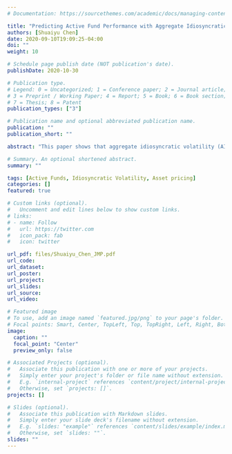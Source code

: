 ```yaml
---
# Documentation: https://sourcethemes.com/academic/docs/managing-content/

title: "Predicting Active Fund Performance with Aggregate Idiosyncratic Volatility"
authors: [Shuaiyu Chen]
date: 2020-09-10T19:09:25-04:00
doi: ""
weight: 10

# Schedule page publish date (NOT publication's date).
publishDate: 2020-10-30

# Publication type.
# Legend: 0 = Uncategorized; 1 = Conference paper; 2 = Journal article;
# 3 = Preprint / Working Paper; 4 = Report; 5 = Book; 6 = Book section;
# 7 = Thesis; 8 = Patent
publication_types: ["3"]

# Publication name and optional abbreviated publication name.
publication: ""
publication_short: ""

abstract: "This paper shows that aggregate idiosyncratic volatility (AIV) is a key determinant of active funds' ability to generate superior performance. Using the sample of active US equity mutual funds from 1984 through 2019, I find that AIV positively predicts benchmark-adjusted fund returns, and its predictive power is stronger for funds that deviate more from passive benchmarks. The predictability of AIV is also significant for active mutual funds in 47 equity markets and equity hedge funds in the US. I then explore two non-mutually exclusive explanations for these findings: 1) active funds require a reward for accommodating exogenous asset demands and AIV drives their risk-bearing capacity (i.e., the risk view); and 2) they profit from private signals about firms' fundamentals and AIV proxies for aggregate flows of fundamental news (i.e., the information view). Additional analyses provide evidence consistent with the risk view. First, on average, active mutual funds scale back their active positions when AIV rises. Second, funds that do not reduce active positions earn larger abnormal returns following high AIV levels. Third, a substantial AIV shock leads to a temporary impact on stock prices. The evidence during the COVID-19 crisis also corroborates the risk view."

# Summary. An optional shortened abstract.
summary: ""

tags: [Active Funds, Idiosyncratic Volatility, Asset pricing]
categories: []
featured: true

# Custom links (optional).
#   Uncomment and edit lines below to show custom links.
# links:
# - name: Follow
#   url: https://twitter.com
#   icon_pack: fab
#   icon: twitter

url_pdf: files/Shuaiyu_Chen_JMP.pdf
url_code:
url_dataset:
url_poster:
url_project:
url_slides:
url_source:
url_video:

# Featured image
# To use, add an image named `featured.jpg/png` to your page's folder. 
# Focal points: Smart, Center, TopLeft, Top, TopRight, Left, Right, BottomLeft, Bottom, BottomRight.
image:
  caption: ""
  focal_point: "Center"
  preview_only: false

# Associated Projects (optional).
#   Associate this publication with one or more of your projects.
#   Simply enter your project's folder or file name without extension.
#   E.g. `internal-project` references `content/project/internal-project/index.md`.
#   Otherwise, set `projects: []`.
projects: []

# Slides (optional).
#   Associate this publication with Markdown slides.
#   Simply enter your slide deck's filename without extension.
#   E.g. `slides: "example"` references `content/slides/example/index.md`.
#   Otherwise, set `slides: ""`.
slides: ""
---
```

